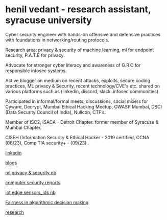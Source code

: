 # henil vedant   - research assistant, syracuse university

Cyber security engineer with hands-on offensive and defensive practices with foundations in networking/routing protocols. 

Research area:  privacy & security of machine learning, ml for endpoint security, P.A.T.E for privacy.

Advocate for stronger cyber literacy and awareness of G.R.C for responsible infosec systems. 

Active blogger on medium on recent attacks, exploits, secure coding practices, ML privacy & Security, recent technology/CVE's etc. shared on various platforms such as (linkedin, discord, slack..infosec communities). 

Participated in informal/formal meets, discussions, social mixers for Cyware, Decrypt, Mumbai Ethical Hacking Meetup, OWASP Mumbai, DSCI (Data Security Council of India), Nullcon, CTF’s.   

Member of ISC2, ISACA – Detroit Chapter.  former member of Syracuse & Mumbai Chapter.

CISEH (Information Security & Ethical Hacker - 2019 certified, CCNA (08/23), Comp TIA security+ - (09/23) .


[linkedin](https://www.linkedin.com/in/henil-vedant/)


[blogs](https://medium.com/@hhv8051)


[ml privacy & security nb](https://github.com/Henilv/MachineLearning_Privacy-Security)


[computer security reports](https://github.com/Henilv/Computer_Security-attacks)


[iot edge sensors_ids nb](https://github.com/Henilv/IoT-app_sec/tree/main)


[Fairness in algorithmic decision making](https://github.com/Henilv/Algorithmic_Fairness_in_decision-making/tree/main)


[research](https://link.springer.com/chapter/10.1007/978-981-16-6285-0_24)



